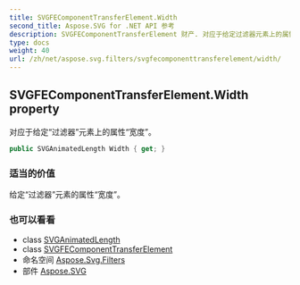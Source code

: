 ```yaml
---
title: SVGFEComponentTransferElement.Width
second_title: Aspose.SVG for .NET API 参考
description: SVGFEComponentTransferElement 财产. 对应于给定过滤器元素上的属性宽度
type: docs
weight: 40
url: /zh/net/aspose.svg.filters/svgfecomponenttransferelement/width/
---
```

## SVGFEComponentTransferElement.Width property

对应于给定“过滤器”元素上的属性“宽度”。

```csharp
public SVGAnimatedLength Width { get; }
```

### 适当的价值

给定“过滤器”元素的属性“宽度”。

### 也可以看看

* class [SVGAnimatedLength](../../../aspose.svg.datatypes/svganimatedlength/)
* class [SVGFEComponentTransferElement](../)
* 命名空间 [Aspose.Svg.Filters](../../svgfecomponenttransferelement/)
* 部件 [Aspose.SVG](../../../)



